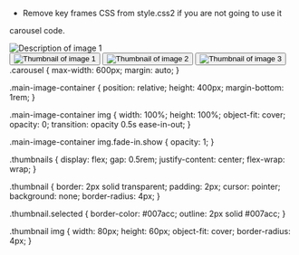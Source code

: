 -  Remove key frames CSS from style.css2 if you are not going to use it


carousel code.

<div class="carousel" role="region" aria-label="Image carousel">
  <div class="main-image-container">
    <img id="mainImage" src="image1.jpg" alt="Description of image 1" class="fade-in" />
  </div>

  <div class="thumbnails" role="list">
    <button role="listitem" class="thumbnail selected" aria-label="View image 1">
      <img src="image1.jpg" alt="Thumbnail of image 1" data-full="image1.jpg" />
    </button>
    <button role="listitem" class="thumbnail" aria-label="View image 2">
      <img src="image2.jpg" alt="Thumbnail of image 2" data-full="image2.jpg" />
    </button>
    <button role="listitem" class="thumbnail" aria-label="View image 3">
      <img src="image3.jpg" alt="Thumbnail of image 3" data-full="image3.jpg" />
    </button>
    <!-- Add more thumbnails as needed -->
  </div>
</div>
.carousel {
  max-width: 600px;
  margin: auto;
}

.main-image-container {
  position: relative;
  height: 400px;
  margin-bottom: 1rem;
}

.main-image-container img {
  width: 100%;
  height: 100%;
  object-fit: cover;
  opacity: 0;
  transition: opacity 0.5s ease-in-out;
}

.main-image-container img.fade-in.show {
  opacity: 1;
}

.thumbnails {
  display: flex;
  gap: 0.5rem;
  justify-content: center;
  flex-wrap: wrap;
}

.thumbnail {
  border: 2px solid transparent;
  padding: 2px;
  cursor: pointer;
  background: none;
  border-radius: 4px;
}

.thumbnail.selected {
  border-color: #007acc;
  outline: 2px solid #007acc;
}

.thumbnail img {
  width: 80px;
  height: 60px;
  object-fit: cover;
  border-radius: 4px;
}


<script>
  const mainImage = document.getElementById('mainImage');
  const thumbnails = document.querySelectorAll('.thumbnail');

  thumbnails.forEach((thumb) => {
    thumb.addEventListener('click', () => {
      const newSrc = thumb.querySelector('img').dataset.full;
      const newAlt = thumb.querySelector('img').alt.replace("Thumbnail of", "Description of");

      // Fade-out current image
      mainImage.classList.remove('show');

      setTimeout(() => {
        mainImage.src = newSrc;
        mainImage.alt = newAlt;
        mainImage.classList.add('show');
      }, 100); // Small delay before fading in new image

      thumbnails.forEach(t => t.classList.remove('selected'));
      thumb.classList.add('selected');
    });
  });

  // Initially show the image with fade
  window.addEventListener('load', () => {
    mainImage.classList.add('show');
  });
</script>


